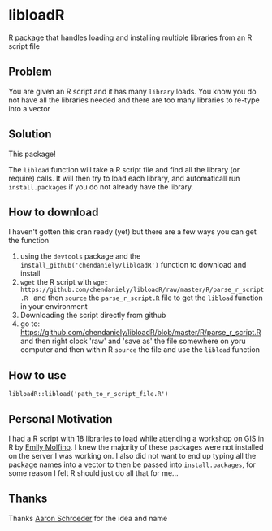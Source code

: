 # libloadR
R package that handles loading and installing multiple libraries from an R script file

## Problem
You are given an R script and it has many `library` loads.
You know you do not have all the libraries needed and there are too many libraries to re-type into a vector

## Solution
This package!

The `libload` function will take a R script file and find all the library (or require) calls.
It will then try to load each library, and automaticall run `install.packages` if you do not already have the library.

## How to download
I haven't gotten this cran ready (yet) but there are a few ways you can get the function

1.  using the `devtools` package and the `install_github('chendaniely/libloadR')` function to download and install
1.  `wget` the R script with `wget https://github.com/chendaniely/libloadR/raw/master/R/parse_r_script.R `
  and then `source` the `parse_r_script.R` file to get the `libload` function in your environment
1.  Downloading the script directly from github
  1.  go to: https://github.com/chendaniely/libloadR/blob/master/R/parse_r_script.R and then right clock 'raw' and
    'save as' the file somewhere on yoru computer and then within R `source` the file and use the `libload` function

## How to use

`libloadR::libload('path_to_r_script_file.R')`

## Personal Motivation
I had a R script with 18 libraries to load while attending a workshop on GIS in R by
[Emily Molfino](http://vbi.vt.edu/sdal/people/people-profile/Emily-Molfino).
I knew the majority of these packages were not installed on the server I was working on.
I also did not want to end up typing all the package names into a vector to then be passed into `install.packages`,
for some reason I felt R should just do all that for me...

## Thanks

Thanks [Aaron Schroeder](https://www.vbi.vt.edu/people/people-profile/Aaron-Schroeder) for the idea and name
